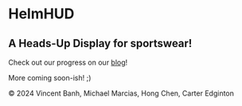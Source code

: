 # HelmHUD

## A Heads-Up Display for sportswear!

Check out our progress on our [blog](https://themajortechie.github.io/HelmHUD/)!

More coming soon-ish! ;)

<footer>

&copy; 2024 Vincent Banh, Michael Marcias, Hong Chen, Carter Edginton

</footer>
